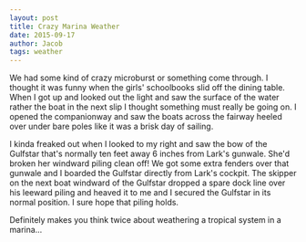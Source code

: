 ```yaml
---
layout: post
title: Crazy Marina Weather
date: 2015-09-17
author: Jacob
tags: weather
---
```


We had some kind of crazy microburst or something come through.  I thought it was funny when the girls' schoolbooks slid off the dining table.  When I got up and looked out the light and saw the surface of the water rather the boat in the next slip I thought something must really be going on.  I opened the companionway and saw the boats across the fairway heeled over under bare poles like it was a brisk day of sailing.  

I kinda freaked out when I looked to my right and saw the bow of the Gulfstar that's normally ten feet away 6 inches from Lark's gunwale.  She'd broken her windward piling clean off!  We got some extra fenders over that gunwale and I boarded the Gulfstar directly from Lark's cockpit.  The skipper on the next boat windward of the Gulfstar dropped a spare dock line over his leeward piling and heaved it to me and I secured the Gulfstar in its normal position.  I sure hope that piling holds.

Definitely makes you think twice about weathering a tropical system in a marina...
